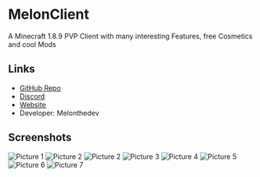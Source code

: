 # MelonClient
A Minecraft 1.8.9 PVP Client with many interesting Features, free Cosmetics and cool Mods

## Links ##
- [GitHub Repo](https://github.com/MelonTheDev/MelonClient/)
- [Discord](https://discord.gg/CQQm6sS4Z8)
- [Website](https://melonclient.melonthedev.wtf)
- Developer: Melonthedev

## Screenshots ##

![Picture 1](https://user-images.githubusercontent.com/56476502/160261937-c3df4048-730e-417c-a0ca-6b574b22cc33.png)
![Picture 2](https://cdn.discordapp.com/attachments/900374653233659904/900396375844478996/unknown.png)
![Picture 2](https://user-images.githubusercontent.com/56476502/160261941-1730ae5a-72a6-4ae0-b26e-2cbcf715acd9.png)
![Picture 3](https://user-images.githubusercontent.com/56476502/160261944-4e59eff7-2e55-452f-98e4-9d1287da1e26.png)
![Picture 4](https://user-images.githubusercontent.com/56476502/160261945-16713706-4285-4612-9c2f-5ae20d3c9f6b.png)
![Picture 5](https://user-images.githubusercontent.com/56476502/160261946-521c54ed-44e8-424d-a418-e4689c6d588f.png)
![Picture 6](https://user-images.githubusercontent.com/56476502/160261949-73bb4bd1-2633-4750-8748-b1ce59d28e54.png)
![Picture 7](https://user-images.githubusercontent.com/56476502/175665864-8cbc075b-9da4-4747-8773-e4b119ff85b1.png)
